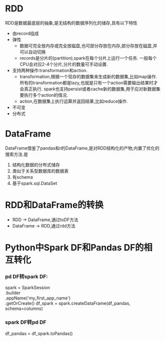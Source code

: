 # RDD
RDD是数据最底层的抽象,是无结构的数据序列化的储存,具有以下特性
- 由record组成
- 弹性
    - 数据可完全放内存或完全放磁盘,也可部分存放在内存,部分存放在磁盘,并可以自动切换
    - records是分片的(partition),spark在每个分片上运行一个任务.
    一般每个CPU会对应2-4个分片,分片的数量可手动设置.
    <!--
     - RDD出错后可通过血缘自动容错重新计算,而不是在不同节点做数据备份.
     这是RDD的最大优点,使得计算效率更高,数据管理成本更低
     - 可checkpoint(设置检查点,用于容错),可persist或cache(缓存)
    -->
- 支持两种操作:transformation和action.
    - transformation,根据一个现存的数据集来生成新的数据集,比如map操作.    
    所有的transformation都是lazy,也就是只有一个action需要输出结果时才会真正执行.
    spark也支持persist或者cache新的数据集,用于应对新数据集要执行多个action的情况.
    - action,在数据集上执行运算并返回结果,比如reduce操作.
- 不可变
- 分布式

# DataFrame  
DataFrame借鉴了pandas和r的DataFrame,是对RDD结构化的产物,内置了优化的搜索方法.是
1. 结构化数据的分布式储存
2. 类似于关系型数据库的数据表
3. 有schema
4. 基于spark.sql.DataSet

# RDD和DataFrame的转换
- RDD -> DataFrame,通过toDF方法
- DataFrame -> RDD,通过rdd方法

# Python中Spark DF和Pandas DF的相互转化

### pd DF转spark DF:
spark = SparkSession \
        .builder \
        .appName('my_first_app_name') \
        .getOrCreate()
df_spark = spark.createDataFrame(df_pandas, schema=columns)

### spark DF转pd DF
df_pandas = df_spark.toPandas()